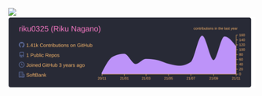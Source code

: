![](https://github-readme-stats.vercel.app/api?username=riku0325&count_private=true&show_icons=true&theme=dracula)
[![](https://raw.githubusercontent.com/riku0325/riku0325/master/profile-summary-card-output/dracula/0-profile-details.svg)](https://github.com/vn7n24fzkq/github-profile-summary-cards)
